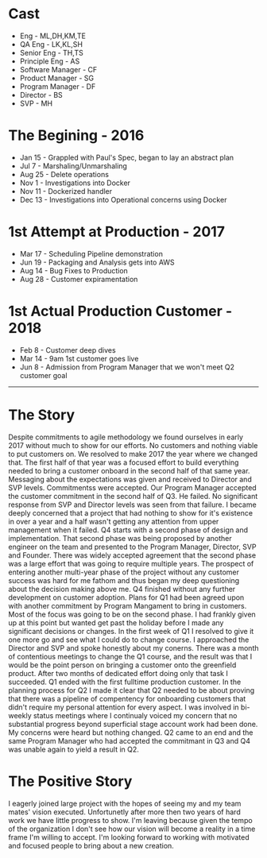 # Cast
* Eng - ML,DH,KM,TE
* QA Eng - LK,KL,SH
* Senior Eng - TH,TS
* Principle Eng - AS
* Software Manager - CF
* Product Manager - SG
* Program Manager - DF
* Director - BS
* SVP - MH

# The Begining - 2016
* Jan 15 - Grappled with Paul's Spec, began to lay an abstract plan
* Jul  7 - Marshaling/Unmarshaling  
* Aug 25 - Delete operations
* Nov  1 - Investigations into Docker
* Nov 11 - Dockerized handler
* Dec 13 - Investigations into Operational concerns using Docker

# 1st Attempt at Production - 2017
* Mar 17 - Scheduling Pipeline demonstration
* Jun 19 - Packaging and Analysis gets into AWS
* Aug 14 - Bug Fixes to Production
* Aug 28 - Customer expiramentation

# 1st Actual Production Customer - 2018
* Feb  8 - Customer deep dives
* Mar 14 - 9am 1st customer goes live
* Jun  8 - Admission from Program Manager that we won't meet Q2 customer goal







**********

# The Story
Despite commitments to agile methodology we found ourselves in early 2017 without much to show for our efforts. No customers and nothing viable to put customers on.  We resolved to make 2017 the year where we changed that. The first half of that year was a focused effort to build everything needed to bring a customer onboard in the second half of that same year. Messaging about the expectations was given and received to Director and SVP levels. Commitmentss were accepted. Our Program Manager accepted the customer commitment in the second half of Q3. He failed. No significant response from SVP and Director levels was seen from that failure. I became deeply concerned that a project that had nothing to show for it's existence in over a year and a half wasn't getting any attention from upper management when it failed.  Q4 starts with a second phase of design and implementation. That second phase was being proposed by another engineer on the team and presented to the Program Manager, Director, SVP and Founder. There was widely accepted agreement that the second phase was a large effort that was going to require multiple years. The prospect of entering another multi-year phase of the project without any customer success was hard for me fathom and thus began my deep questioning about the decision making above me. Q4 finished without any further development on customer adoption. Plans for Q1 had been agreed upon with another commitment by Program Mangament to bring in customers. Most of the focus was going to be on the second phase.  I had frankly given up at this point but wanted get past the holiday before I made any significant decisions or changes.  In the first week of Q1 I resolved to give it one more go and see what I could do to change course. I approached the Director and SVP and spoke honestly about my conerns. There was a month of contentious meetings to change the Q1 course, and the result was that I would be the point person on bringing a customer onto the greenfield product. After two months of dedicated effort doing only that task I succeeded. Q1 ended with the first fulltime production customer. In the planning process for Q2 I made it clear that Q2 needed to be about proving that there was a pipeline of compentency for onboarding customers that didn't require my personal attention for every aspect. I was involved in bi-weekly status meetings where I continualy voiced my concern that no substantial progress beyond superficial stage account work had been done. My concerns were heard but nothing changed. Q2 came to an end and the same Program Manager who had accepted the commitmant in Q3 and Q4 was unable again to yield a result in Q2. 

# The Positive Story
I eagerly joined large project with the hopes of seeing my and my team mates' vision executed. Unfortunetly after more then two years of hard work we have little progress to show. I'm leaving because given the tempo of the organization I don't see how our vision will become a reality in a time frame I'm willing to accept. I'm looking forward to working with motivated and focused people to bring about a new creation. 
